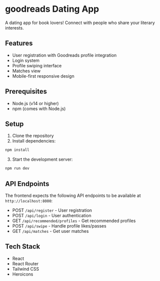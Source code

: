 # goodreads Dating App

A dating app for book lovers! Connect with people who share your literary interests.

## Features

- User registration with Goodreads profile integration
- Login system
- Profile swiping interface
- Matches view
- Mobile-first responsive design

## Prerequisites

- Node.js (v14 or higher)
- npm (comes with Node.js)

## Setup

1. Clone the repository
2. Install dependencies:
```bash
npm install
```

3. Start the development server:
```bash
npm run dev
```

## API Endpoints

The frontend expects the following API endpoints to be available at `http://localhost:8000`:

- POST `/api/register` - User registration
- POST `/api/login` - User authentication
- GET `/api/recommended/profiles` - Get recommended profiles
- POST `/api/swipe` - Handle profile likes/passes
- GET `/api/matches` - Get user matches

## Tech Stack

- React
- React Router
- Tailwind CSS
- Heroicons
